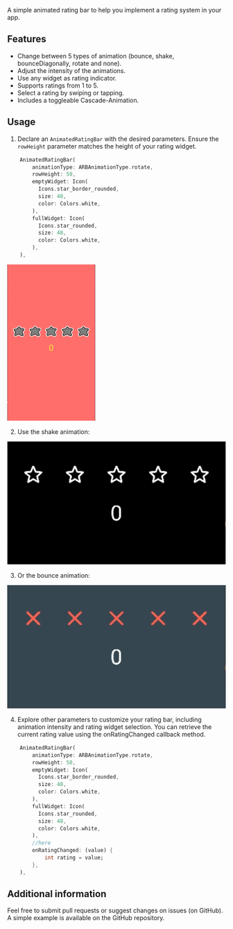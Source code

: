 <!--
This README describes the package. If you publish this package to pub.dev,
this README's contents appear on the landing page for your package.

For information about how to write a good package README, see the guide for
[writing package pages](https://dart.dev/guides/libraries/writing-package-pages).

For general information about developing packages, see the Dart guide for
[creating packages](https://dart.dev/guides/libraries/create-library-packages)
and the Flutter guide for
[developing packages and plugins](https://flutter.dev/developing-packages).
-->

A simple animated rating bar to help you implement a rating system in your app.

## Features

* Change between 5 types of animation (bounce, shake, bounceDiagonally, rotate and none).
* Adjust the intensity of the animations.
* Use any widget as rating indicator.
* Supports ratings from 1 to 5.
* Select a rating by swiping or tapping.
* Includes a toggleable Cascade-Animation.

## Usage

1. Declare an `AnimatedRatingBar` with the desired parameters. Ensure the `rowHeight` parameter matches the height of your rating widget.

```dart
    AnimatedRatingBar(
        animationType: ARBAnimationType.rotate,
        rowHeight: 50,
        emptyWidget: Icon(
          Icons.star_border_rounded,
          size: 48,
          color: Colors.white,
        ),
        fullWidget: Icon(
          Icons.star_rounded,
          size: 48,
          color: Colors.white,
        ),
    ),
```
![DEMO1](example/assets/rotate.gif) 


2. Use the shake animation:

![DEMO2](example/assets/shake.gif) 

3. Or the bounce animation:

![DEMO3](example/assets/bounce.gif)

4. Explore other parameters to customize your rating bar, including animation intensity and rating widget selection. You can retrieve the current rating value using the onRatingChanged callback method.

```dart
    AnimatedRatingBar(
        animationType: ARBAnimationType.rotate,
        rowHeight: 50,
        emptyWidget: Icon(
          Icons.star_border_rounded,
          size: 48,
          color: Colors.white,
        ),
        fullWidget: Icon(
          Icons.star_rounded,
          size: 48,
          color: Colors.white,
        ),
        //here
        onRatingChanged: (value) {
            int rating = value;
        },
    ),
```


## Additional information

Feel free to submit pull requests or suggest changes on issues (on GitHub). A simple example is available on the GitHub repository.
